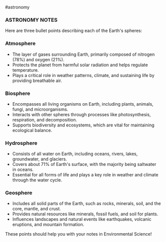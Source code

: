 #astronomy 

### ASTRONOMY NOTES

Here are three bullet points describing each of the Earth's spheres:

### Atmosphere
- The layer of gases surrounding Earth, primarily composed of nitrogen (78%) and oxygen (21%).
- Protects the planet from harmful solar radiation and helps regulate temperature.
- Plays a critical role in weather patterns, climate, and sustaining life by providing breathable air.

### Biosphere
- Encompasses all living organisms on Earth, including plants, animals, fungi, and microorganisms.
- Interacts with other spheres through processes like photosynthesis, respiration, and decomposition.
- Supports biodiversity and ecosystems, which are vital for maintaining ecological balance.

### Hydrosphere
- Consists of all water on Earth, including oceans, rivers, lakes, groundwater, and glaciers.
- Covers about 71% of Earth's surface, with the majority being saltwater in oceans.
- Essential for all forms of life and plays a key role in weather and climate through the water cycle.

### Geosphere
- Includes all solid parts of the Earth, such as rocks, minerals, soil, and the core, mantle, and crust.
- Provides natural resources like minerals, fossil fuels, and soil for plants.
- Influences landscapes and natural events like earthquakes, volcanic eruptions, and mountain formation.

These points should help you with your notes in Environmental Science!